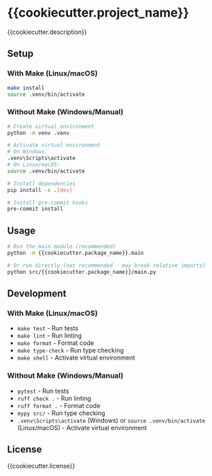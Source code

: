 # {{cookiecutter.project_name}}

{{cookiecutter.description}}

## Setup

### With Make (Linux/macOS)
```bash
make install
source .venv/bin/activate
```

### Without Make (Windows/Manual)
```bash
# Create virtual environment
python -m venv .venv

# Activate virtual environment
# On Windows:
.venv\Scripts\activate
# On Linux/macOS:
source .venv/bin/activate

# Install dependencies
pip install -e .[dev]

# Install pre-commit hooks
pre-commit install
```

## Usage

```bash
# Run the main module (recommended)
python -m {{cookiecutter.package_name}}.main

# Or run directly (not recommended - may break relative imports)
python src/{{cookiecutter.package_name}}/main.py
```

## Development

### With Make (Linux/macOS)
- `make test` - Run tests
- `make lint` - Run linting
- `make format` - Format code
- `make type-check` - Run type checking
- `make shell` - Activate virtual environment

### Without Make (Windows/Manual)
- `pytest` - Run tests
- `ruff check .` - Run linting
- `ruff format .` - Format code
- `mypy src/` - Run type checking
- `.venv\Scripts\activate` (Windows) or `source .venv/bin/activate` (Linux/macOS) - Activate virtual environment

## License

{{cookiecutter.license}}